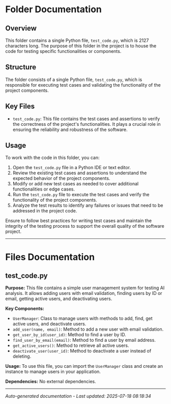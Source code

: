 # Folder Documentation

## Overview
This folder contains a single Python file, `test_code.py`, which is 2127 characters long. The purpose of this folder in the project is to house the code for testing specific functionalities or components.

## Structure
The folder consists of a single Python file, `test_code.py`, which is responsible for executing test cases and validating the functionality of the project components.

## Key Files
- `test_code.py`: This file contains the test cases and assertions to verify the correctness of the project's functionalities. It plays a crucial role in ensuring the reliability and robustness of the software.

## Usage
To work with the code in this folder, you can:
1. Open the `test_code.py` file in a Python IDE or text editor.
2. Review the existing test cases and assertions to understand the expected behavior of the project components.
3. Modify or add new test cases as needed to cover additional functionalities or edge cases.
4. Run the `test_code.py` file to execute the test cases and verify the functionality of the project components.
5. Analyze the test results to identify any failures or issues that need to be addressed in the project code.

Ensure to follow best practices for writing test cases and maintain the integrity of the testing process to support the overall quality of the software project.

---

# Files Documentation

## test_code.py

**Purpose:** This file contains a simple user management system for testing AI analysis. It allows adding users with email validation, finding users by ID or email, getting active users, and deactivating users.

**Key Components:**
- `UserManager`: Class to manage users with methods to add, find, get active users, and deactivate users.
- `add_user(name, email)`: Method to add a new user with email validation.
- `get_user_by_id(user_id)`: Method to find a user by ID.
- `find_user_by_email(email)`: Method to find a user by email address.
- `get_active_users()`: Method to retrieve all active users.
- `deactivate_user(user_id)`: Method to deactivate a user instead of deleting.

**Usage:** To use this file, you can import the `UserManager` class and create an instance to manage users in your application.

**Dependencies:** No external dependencies.

---
*Auto-generated documentation - Last updated: 2025-07-18 08:18:34*
